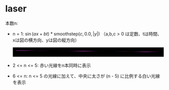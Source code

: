 # laser

本数n:
- n = 1: $\sin(ax + bt) * \mathrm{smoothstep}(c, 0.0, |y|)$ （a,b,c > 0 は定数、tは時間、xは図の横方向、yは図の縦方向）

  ![](/docs/figures/laser.png)

- 2 <= n <= 5: 赤い光線をn本同時に表示
- 6 <= n: n <= 5 の光線に加えて、中央に太さが (n - 5) に比例する白い光線を表示
